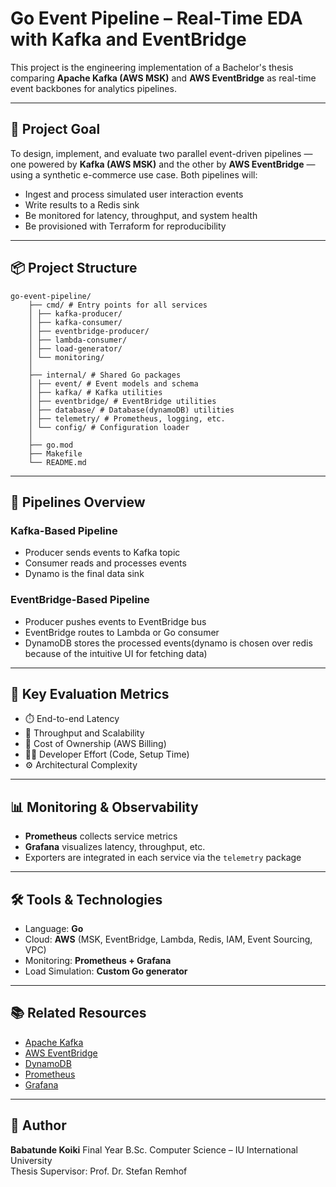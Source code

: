# Go Event Pipeline – Real-Time EDA with Kafka and EventBridge

This project is the engineering implementation of a Bachelor's thesis comparing **Apache Kafka (AWS MSK)** and **AWS EventBridge** as real-time event backbones for analytics pipelines.

---

## 🧠 Project Goal

To design, implement, and evaluate two parallel event-driven pipelines — one powered by **Kafka (AWS MSK)** and the other by **AWS EventBridge** — using a synthetic e-commerce use case. Both pipelines will:

- Ingest and process simulated user interaction events
- Write results to a Redis sink
- Be monitored for latency, throughput, and system health
- Be provisioned with Terraform for reproducibility

---

## 📦 Project Structure
```tree
go-event-pipeline/
    ├── cmd/ # Entry points for all services
    │ ├── kafka-producer/
    │ ├── kafka-consumer/
    │ ├── eventbridge-producer/
    │ ├── lambda-consumer/
    │ ├── load-generator/
    │ └── monitoring/
    │
    ├── internal/ # Shared Go packages
    │ ├── event/ # Event models and schema
    │ ├── kafka/ # Kafka utilities
    │ ├── eventbridge/ # EventBridge utilities
    │ ├── database/ # Database(dynamoDB) utilities
    │ ├── telemetry/ # Prometheus, logging, etc.
    │ └── config/ # Configuration loader
    │
    ├── go.mod
    ├── Makefile
    └── README.md
```
---

## 🚀 Pipelines Overview

### Kafka-Based Pipeline
- Producer sends events to Kafka topic
- Consumer reads and processes events
- Dynamo is the final data sink

### EventBridge-Based Pipeline
- Producer pushes events to EventBridge bus
- EventBridge routes to Lambda or Go consumer
- DynamoDB stores the processed events(dynamo is chosen over redis because of the intuitive UI for fetching data)

---

## 🧪 Key Evaluation Metrics

- ⏱️ End-to-end Latency
- 🚀 Throughput and Scalability
- 💸 Cost of Ownership (AWS Billing)
- 🧑‍💻 Developer Effort (Code, Setup Time)
- ⚙️ Architectural Complexity

---

## 📊 Monitoring & Observability

- **Prometheus** collects service metrics
- **Grafana** visualizes latency, throughput, etc.
- Exporters are integrated in each service via the `telemetry` package

---

## 🛠️ Tools & Technologies

- Language: **Go**
- Cloud: **AWS** (MSK, EventBridge, Lambda, Redis, IAM, Event Sourcing, VPC)
- Monitoring: **Prometheus + Grafana**
- Load Simulation: **Custom Go generator**

---

## 📚 Related Resources

- [Apache Kafka](https://kafka.apache.org/)
- [AWS EventBridge](https://docs.aws.amazon.com/eventbridge/)
- [DynamoDB](https://docs.aws.amazon.com/dynamodb)
- [Prometheus](https://prometheus.io/)
- [Grafana](https://grafana.com/)

---

## 📖 Author

**Babatunde Koiki**
Final Year B.Sc. Computer Science – IU International University  
Thesis Supervisor: Prof. Dr. Stefan Remhof  
